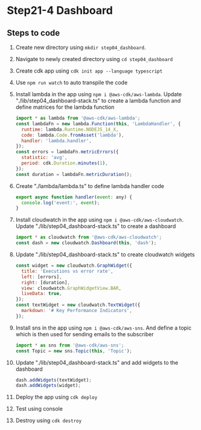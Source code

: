 # Step21-4 Dashboard

## Steps to code

1. Create new directory using `mkdir step04_dashboard`.
2. Navigate to newly created directory using `cd step04_dashboard`
3. Create cdk app using `cdk init app --language typescript`
4. Use `npm run watch` to auto transpile the code
5. Install lambda in the app using `npm i @aws-cdk/aws-lambda`. Update "./lib/step04_dashboard-stack.ts" to create a lambda function and define matrices for the lambda function

   ```js
   import * as lambda from '@aws-cdk/aws-lambda';
   const lambdaFn = new lambda.Function(this, 'LambdaHandler', {
     runtime: lambda.Runtime.NODEJS_14_X,
     code: lambda.Code.fromAsset('lambda'),
     handler: 'lambda.handler',
   });
   const errors = lambdaFn.metricErrors({
     statistic: 'avg',
     period: cdk.Duration.minutes(1),
   });
   const duration = lambdaFn.metricDuration();
   ```

6. Create "./lambda/lambda.ts" to define lambda handler code

   ```js
   export async function handler(event: any) {
     console.log('event:', event);
   }
   ```

7. Install cloudwatch in the app using `npm i @aws-cdk/aws-cloudwatch`. Update "./lib/step04_dashboard-stack.ts" to create a dashboard

   ```js
   import * as cloudwatch from '@aws-cdk/aws-cloudwatch';
   const dash = new cloudwatch.Dashboard(this, 'dash');
   ```

8. Update "./lib/step04_dashboard-stack.ts" to create cloudwatch widgets

   ```js
   const widget = new cloudwatch.GraphWidget({
     title: 'Executions vs error rate',
     left: [errors],
     right: [duration],
     view: cloudwatch.GraphWidgetView.BAR,
     liveData: true,
   });
   const textWidget = new cloudwatch.TextWidget({
     markdown: '# Key Performance Indicators',
   });
   ```

9. Install sns in the app using `npm i @aws-cdk/aws-sns`. And define a topic which is then used for sending emails to the subscriber

   ```js
   import * as sns from '@aws-cdk/aws-sns';
   const Topic = new sns.Topic(this, 'Topic');
   ```

10. Update "./lib/step04_dashboard-stack.ts" and add widgets to the dashboard

    ```js
    dash.addWidgets(textWidget);
    dash.addWidgets(widget);
    ```

11. Deploy the app using `cdk deploy`
12. Test using console
13. Destroy using `cdk destroy`

